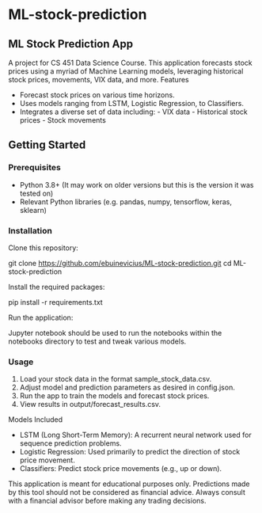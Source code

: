 # ML-stock-prediction
## ML Stock Prediction App

A project for CS 451 Data Science Course. This application forecasts stock prices using a myriad of Machine Learning models, leveraging historical stock prices, movements, VIX data, and more.
Features

- Forecast stock prices on various time horizons.
- Uses models ranging from LSTM, Logistic Regression, to Classifiers.
- Integrates a diverse set of data including:
        - VIX data
        - Historical stock prices
        - Stock movements

## Getting Started
### Prerequisites

- Python 3.8+ (It may work on older versions but this is the version it was tested on)
- Relevant Python libraries (e.g. pandas, numpy, tensorflow, keras, sklearn)

### Installation
Clone this repository:

git clone https://github.com/ebuinevicius/ML-stock-prediction.git
cd ML-stock-prediction

Install the required packages:

pip install -r requirements.txt

Run the application:

Jupyter notebook should be used to run the notebooks within the notebooks directory to test and tweak various models.

### Usage
1. Load your stock data in the format sample_stock_data.csv.
2. Adjust model and prediction parameters as desired in config.json.
3. Run the app to train the models and forecast stock prices.
4. View results in output/forecast_results.csv.

Models Included

- LSTM (Long Short-Term Memory): A recurrent neural network used for sequence prediction problems.
- Logistic Regression: Used primarily to predict the direction of stock price movement.
- Classifiers: Predict stock price movements (e.g., up or down).


This application is meant for educational purposes only. Predictions made by this tool should not be considered as financial advice. Always consult with a financial advisor before making any trading decisions.
